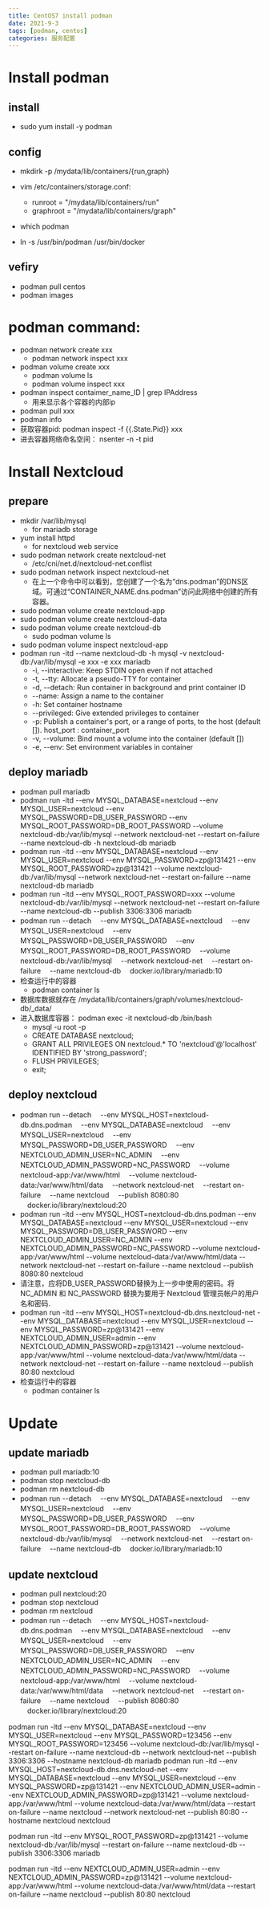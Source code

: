 ```yaml
---
title: CentOS7 install podman
date: 2021-9-3
tags: [podman, centos]
categories: 服务配置
---
```


# Install podman
## install
- sudo yum install -y podman

## config
- mkdirk -p /mydata/lib/containers/{run,graph}
- vim /etc/containers/storage.conf:
    - runroot = "/mydata/lib/containers/run"
    - graphroot = "/mydata/lib/containers/graph"

- which podman
- ln -s /usr/bin/podman /usr/bin/docker

## vefiry
- podman pull centos
- podman images

# podman command:
- podman network create xxx
     - podman network inspect xxx
- podman volume create xxx
    - podman volume ls
    - podman volume inspect xxx
- podman inspect contaimer_name_ID | grep IPAddress
    - 用来显示各个容器的内部ip
- podman pull xxx
- podman info
- 获取容器pid: podman inspect -f {{.State.Pid}} xxx
- 进去容器网络命名空间： nsenter -n -t pid

# Install Nextcloud
## prepare
- mkdir /var/lib/mysql
    - for mariadb storage
- yum install httpd
    - for nextcloud web service
- sudo podman network create nextcloud-net
    - /etc/cni/net.d/nextcloud-net.conflist
- sudo podman network inspect nextcloud-net
    - 在上一个命令中可以看到，您创建了一个名为“dns.podman”的DNS区域。可通过“CONTAINER_NAME.dns.podman”访问此网络中创建的所有容器。
- sudo podman volume create nextcloud-app
- sudo podman volume create nextcloud-data
- sudo podman volume create nextcloud-db
    - sudo podman volume ls
- sudo podman volume inspect nextcloud-app
- podman run -itd --name nextcloud-db -h mysql -v nextcloud-db:/var/lib/mysql -e xxx -e xxx mariadb
    - -i, --interactive: Keep STDIN open even if not attached
    - -t, --tty: Allocate a pseudo-TTY for container
    - -d, --detach: Run container in background and print container ID
    - --name: Assign a name to the container
    - -h: Set container hostname
    - --privileged: Give extended privileges to container
    - -p: Publish a container's port, or a range of ports, to the host (default []). host_port : container_port
    - -v, --volume: Bind mount a volume into the container (default [])
    - -e, --env: Set environment variables in container
## deploy mariadb
- podman pull mariadb
- podman run -itd --env MYSQL_DATABASE=nextcloud --env MYSQL_USER=nextcloud --env MYSQL_PASSWORD=DB_USER_PASSWORD --env MYSQL_ROOT_PASSWORD=DB_ROOT_PASSWORD --volume nextcloud-db:/var/lib/mysql --network nextcloud-net --restart on-failure --name nextcloud-db -h nextcloud-db mariadb
- podman run -itd --env MYSQL_DATABASE=nextcloud --env MYSQL_USER=nextcloud --env MYSQL_PASSWORD=zp@131421 --env MYSQL_ROOT_PASSWORD=zp@131421 --volume nextcloud-db:/var/lib/mysql --network nextcloud-net --restart on-failure --name nextcloud-db mariadb
- podman run -itd --env  MYSQL_ROOT_PASSWORD=xxx --volume nextcloud-db:/var/lib/mysql --network nextcloud-net --restart on-failure --name nextcloud-db --publish 3306:3306 mariadb
- podman run --detach
　--env MYSQL_DATABASE=nextcloud
　--env MYSQL_USER=nextcloud
　--env MYSQL_PASSWORD=DB_USER_PASSWORD
　--env MYSQL_ROOT_PASSWORD=DB_ROOT_PASSWORD
　--volume nextcloud-db:/var/lib/mysql
　--network nextcloud-net
　--restart on-failure
　--name nextcloud-db
　docker.io/library/mariadb:10
- 检查运行中的容器
    - podman container ls
- 数据库数据就存在 /mydata/lib/containers/graph/volumes/nextcloud-db/_data/
- 进入数据库容器： podman exec -it nextcloud-db /bin/bash
    - mysql -u root -p
    - CREATE DATABASE nextcloud;
    - GRANT ALL PRIVILEGES ON nextcloud.* TO 'nextcloud'@'localhost' IDENTIFIED BY 'strong_password';
    - FLUSH PRIVILEGES;
    - exit;
## deploy nextcloud
- podman run --detach
　--env MYSQL_HOST=nextcloud-db.dns.podman
　--env MYSQL_DATABASE=nextcloud
　--env MYSQL_USER=nextcloud
　--env MYSQL_PASSWORD=DB_USER_PASSWORD
　--env NEXTCLOUD_ADMIN_USER=NC_ADMIN
　--env NEXTCLOUD_ADMIN_PASSWORD=NC_PASSWORD
　--volume nextcloud-app:/var/www/html
　--volume nextcloud-data:/var/www/html/data
　--network nextcloud-net
　--restart on-failure
　--name nextcloud
　--publish 8080:80
　docker.io/library/nextcloud:20
- podman run -itd --env MYSQL_HOST=nextcloud-db.dns.podman --env MYSQL_DATABASE=nextcloud --env MYSQL_USER=nextcloud --env MYSQL_PASSWORD=DB_USER_PASSWORD --env NEXTCLOUD_ADMIN_USER=NC_ADMIN --env NEXTCLOUD_ADMIN_PASSWORD=NC_PASSWORD --volume nextcloud-app:/var/www/html --volume nextcloud-data:/var/www/html/data --network nextcloud-net --restart on-failure --name nextcloud --publish 8080:80 nextcloud
- 请注意，应将DB_USER_PASSWORD替换为上一步中使用的密码。将 NC_ADMIN 和 NC_PASSWORD 替换为要用于 Nextcloud 管理员帐户的用户名和密码.
- podman run -itd --env MYSQL_HOST=nextcloud-db.dns.nextcloud-net --env MYSQL_DATABASE=nextcloud --env MYSQL_USER=nextcloud --env MYSQL_PASSWORD=zp@131421 --env NEXTCLOUD_ADMIN_USER=admin --env NEXTCLOUD_ADMIN_PASSWORD=zp@131421 --volume nextcloud-app:/var/www/html --volume nextcloud-data:/var/www/html/data --network nextcloud-net --restart on-failure --name nextcloud --publish 80:80 nextcloud
- 检查运行中的容器
    - podman container ls

##

# Update
## update mariadb
- podman pull mariadb:10
- podman stop nextcloud-db
- podman rm nextcloud-db
- podman run --detach
　--env MYSQL_DATABASE=nextcloud
　--env MYSQL_USER=nextcloud
　--env MYSQL_PASSWORD=DB_USER_PASSWORD
　--env MYSQL_ROOT_PASSWORD=DB_ROOT_PASSWORD
　--volume nextcloud-db:/var/lib/mysql
　--network nextcloud-net
　--restart on-failure
　--name nextcloud-db
　docker.io/library/mariadb:10
## update nextcloud
- podman pull nextcloud:20
- podman stop nextcloud
- podman rm nextcloud
- podman run --detach
　--env MYSQL_HOST=nextcloud-db.dns.podman
　--env MYSQL_DATABASE=nextcloud
　--env MYSQL_USER=nextcloud
　--env MYSQL_PASSWORD=DB_USER_PASSWORD
　--env NEXTCLOUD_ADMIN_USER=NC_ADMIN
　--env NEXTCLOUD_ADMIN_PASSWORD=NC_PASSWORD
　--volume nextcloud-app:/var/www/html
　--volume nextcloud-data:/var/www/html/data
　--network nextcloud-net
　--restart on-failure
　--name nextcloud
　--publish 8080:80
　docker.io/library/nextcloud:20





podman run -itd --env MYSQL_DATABASE=nextcloud --env MYSQL_USER=nextcloud --env MYSQL_PASSWORD=123456 --env MYSQL_ROOT_PASSWORD=123456 --volume nextcloud-db:/var/lib/mysql --restart on-failure --name nextcloud-db --network nextcloud-net --publish 3306:3306 --hostname nextcloud-db mariadb
podman run -itd --env MYSQL_HOST=nextcloud-db.dns.nextcloud-net --env MYSQL_DATABASE=nextcloud --env MYSQL_USER=nextcloud --env MYSQL_PASSWORD=zp@131421 --env NEXTCLOUD_ADMIN_USER=admin --env NEXTCLOUD_ADMIN_PASSWORD=zp@131421 --volume nextcloud-app:/var/www/html --volume nextcloud-data:/var/www/html/data --restart on-failure --name nextcloud --network nextcloud-net --publish 80:80 --hostname nextcloud nextcloud


podman run -itd --env  MYSQL_ROOT_PASSWORD=zp@131421 --volume nextcloud-db:/var/lib/mysql --restart on-failure --name nextcloud-db --publish 3306:3306 mariadb

podman run -itd --env NEXTCLOUD_ADMIN_USER=admin --env NEXTCLOUD_ADMIN_PASSWORD=zp@131421 --volume nextcloud-app:/var/www/html --volume nextcloud-data:/var/www/html/data --restart on-failure --name nextcloud --publish 80:80 nextcloud